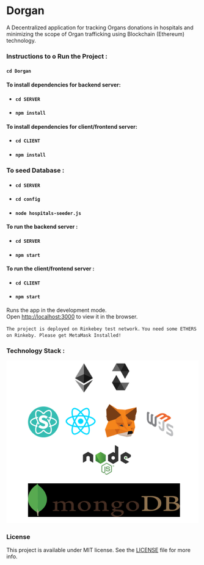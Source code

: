 # Dorgan
A Decentralized application for tracking Organs donations in hospitals and minimizing the scope of Organ trafficking using Blockchain (Ethereum) technology.<br/>

### Instructions to o Run the Project :

#### `cd Dorgan`

#### To install dependencies for backend server:

* #### `cd SERVER`
* #### `npm install`

#### To install dependencies for client/frontend server:

* #### `cd CLIENT`
* #### `npm install`

### To seed Database :

* #### `cd SERVER`
* #### `cd config`
* #### `node hospitals-seeder.js`

#### To run the backend server :

* #### `cd SERVER`
* #### `npm start`

#### To run the client/frontend server :

* #### `cd CLIENT`
* #### `npm start`

Runs the app in the development mode.<br />
Open [http://localhost:3000](http://localhost:3000) to view it in the browser.

`The project is deployed on Rinkebey test network.`
`You need some ETHERS on Rinkeby. Please get MetaMask Installed!`

### Technology Stack :

![Screenshot](/CLIENT/public/images/TechStack.PNG)

### License

This project is available under MIT license. See the [LICENSE](/LICENSE) file for more info.


